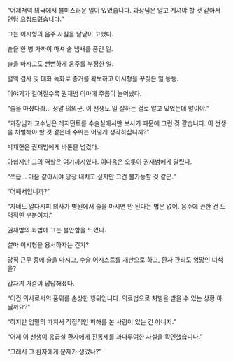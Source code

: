 “어제저녁 의국에서 불미스러운 일이 있었습니다. 과장님은 알고 계셔야 할 것 같아서 면담 요청드렸습니다.”

그는 이시형의 음주 사실을 낱낱이 고했다.

술을 한 병 가까이 마셔 술 냄새를 풍긴 일.

술을 마시고도 뻔뻔하게 음주를 부정한 일.

혈액 검사 및 대화 녹화로 증거를 확보하고 이시형을 꾸짖은 일 등등.

이야기가 길어질수록 권재범 이마에 주름이 늘어났다.

“술을 마셨다라… 정말 의외군. 이 선생도 일 잘하는 걸로 알고 있었는데 말이야.”

“과장님과 교수님은 레지던트를 수술실에서만 보시기 때문에 그런 것 같습니다. 이 선생을 처벌해야 할 것 같은데 수위는 어떻게 생각하십니까?”

박재현은 권재범에게 바톤을 넘겼다.

아쉽지만 그의 역할은 여기까지였다. 이다음은 오롯이 권재범에게 달렸다.

“쓰읍… 마음 같아서야 당장 내치고 싶지만 그건 불가능할 것 같군.”

“어째서입니까?”

“자네도 알다시피 의사가 병원에서 술을 마시면 안 된다는 법은 없어. 음주에 관한 건 도덕적인 부분이지.”

권재범의 화법에 그는 불안함을 느꼈다.

설마 이시형을 용서하자는 건가?

당직 근무 중에 술을 마시고, 수술 어시스트를 개판으로 하고, 환자 관리도 엉망인 녀석을?

갑자기 가슴이 답답해졌다.

“이건 의사로서의 품위를 손상한 행위입니다. 의료법으로 처벌을 받을 수 있는 상황 아닐까요?”

“하지만 엄밀히 따져서 직접적인 피해를 본 사람이 있는 건 아니지.”

“어제 이 선생이 응급실 환자에게 진통제를 과다투여한 사실을 확인했습니다.”

“그래서 그 환자에게 문제가 생겼나?”